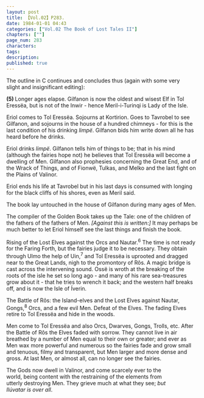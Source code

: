 ```yaml
---
layout: post
title: 【Vol.02】P283.
date: 1984-01-01 04:43
categories: ["Vol.02 The Book of Lost Tales II"]
chapters: [""]
page_num: 283
characters: 
tags: 
description: 
published: true
---
```


<p style="text-indent: 0;">
The outline in C continues and concludes thus (again with some very<BR>slight and insignificant editing):
</p>

<B>(5) </B>Longer ages elapse. Gilfanon is now the oldest and wisest Elf in Tol Eressëa, but is not of the Inwir - hence Meril-i-Turinqi is Lady of the Isle.

Eriol comes to Tol Eressëa. Sojourns at Kortirion. Goes to Tavrobel to see Gilfanon, and sojourns in the house of a hundred chimneys - for this is the last condition of his drinking <I>limpë</I>. Gilfanon bids him write down all he has heard before he drinks.

Eriol drinks <I>limpë</I>. Gilfanon tells him of things to be; that in his mind (although the fairies hope not) he believes that Tol Eressëa will become a dwelling of Men. Gilfanon also prophesies concerning the Great End, and of the Wrack of Things, and of Fionwë, Tulkas, and Melko and the last fight on the Plains of Valinor.

Eriol ends his life at Tavrobel but in his last days is consumed with longing for the black cliffs of his shores, even as Meril said.

The book lay untouched in the house of Gilfanon during many ages of Men.

The compiler of the Golden Book takes up the Tale: one of the children of the fathers of the fathers of Men. <I>[Against this is written:]</I> It may perhaps be much better to let Eriol himself see the last things and finish the book.

Rising of the Lost Elves against the Orcs and Nautar.<SUP>6</SUP> The time is not ready for the Faring Forth, but the fairies judge it to be necessary. They obtain through Ulmo the help of Uin,<SUP>7</SUP> and Tol Eressëa is uprooted and dragged near to the Great Lands, nigh to the promontory of Rôs. A magic bridge is cast across the intervening sound. Ossë is wroth at the breaking of the roots of the isle he set so long ago - and many of his rare sea-treasures grow about it - that he tries to wrench it back; and the western half breaks off, and is now the Isle of Íverin.

The Battle of Rôs: the Island-elves and the Lost Elves against Nautar, Gongs,<SUP>8</SUP> Orcs, and a few evil Men. Defeat of the Elves. The fading Elves retire to Tol Eressëa and hide in the woods.

Men come to Tol Eressëa and also Orcs, Dwarves, Gongs, Trolls, etc. After the Battle of Rôs the Elves faded with sorrow. They cannot live in air breathed by a number of Men equal to their own or greater; and ever as Men wax more powerful and numerous so the fairies fade and grow small and tenuous, filmy and transparent, but Men larger and more dense and gross. At last Men, or almost all, can no longer see the fairies.

The Gods now dwell in Valinor, and come scarcely ever to the<BR>world, being content with the restraining of the elements from<BR>utterly destroying Men. They grieve much at what they see; <I>but <BR>Ilúvatar is over all</I>.

